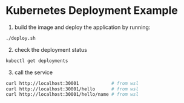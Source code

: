 # Kubernetes Deployment Example

1. build the image and deploy the application by running:

```bash
./deploy.sh
```

2. check the deployment status

```bash
kubectl get deployments
```

3. call the service

```bash
curl http://localhost:30001            # from wsl
curl http://localhost:30001/hello      # from wsl
curl http://localhost:30001/hello/name # from wsl
```
